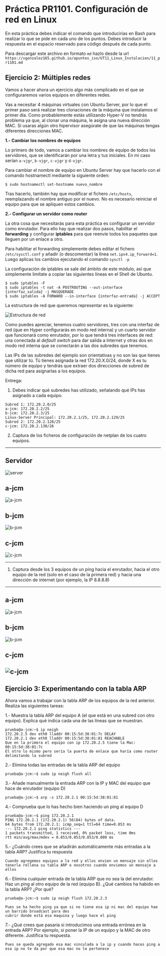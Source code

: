 # Práctica PR1101. Configuración de red en Linux

En esta práctica debes indicar el comando que introducirías en Bash para realizar lo que se pide en cada uno de los puntos. Debes introducir la respuesta en el espacio reservado para código después de cada punto.

Para descargar este archivo en formato `md` hazlo desde la url `https://vgonzalez165.github.io/apuntes_iso/UT11_Linux_Instalacion/11_pr1101.md`


<!-- ## Ejercicio 1. Configuración básica de red

Para ese ejercicio necesitas una máquina virtual con Ubuntu Server y 2 adaptadores de red, el primero en modo puente y el segundo en modo NAT.

Para el adaptador en modo puente utilizarás una IP de la red 172.30.0.0/16 mientras que el adaptador en modo NAT tendrá configurada una IP dinámica.

**Entrega**:
1. Resultado de ejecutar el comando `ip address show`

```

```

2. Captura de los ficheros de configuración de `netplan`

```

```

3. Captura de la salida del comando ping a 2 compañeros (que tienen su adaptador en modo puente en la misma red que tú), así como a una dirección de Internet (p.e. Google.es)

```

```

-->
## Ejercicio 2: Múltiples redes

Vamos a hacer ahora un ejercicio algo más complicado en el que se configuraremos varios equipos en diferentes redes.

Vas a necesitar 4 máquinas virtuales con Ubuntu Server, por lo que el primer paso será realizar tres clonaciones de la máquina que instalamos el primer día. Como probablemente estás utilizando Hyper-V no tendrás problema ya que, al clonar una máquina, le asigna una nueva dirección MAC. Si usaras algún otro hipervisor asegúrate de que las máquinas tengas diferentes direcciones MAC.

**1.- Cambiar los nombres de equipos**

Lo primero de todo, vamos a cambiar los nombres de equipo de todos los servidores, que se identificarán por una letra y tus iniciales. En mi caso serían `a-vjgr`, `b-vjgr`, `c-vjgr` y `d-vjgr`.

Para cambiar el nombre de equipo en Ubuntu Server hay que hacerlo con el comando hostnamectl mediante la siguiente orden:

```
$ sudo hostnamectl set-hostname nuevo_nombre
```

Tras hacerlo, también hay que modificar el fichero `/etc/hosts`, reemplazando el nombre antiguo por el nuevo. No es necesario reiniciar el equipo para que se apliquen estos cambios.

**2.- Configurar un servidor como router**

La otra cosa que necesitarás para esta práctica es configurar un servidor como enrutador. Para ello hay que realizar dos pasos, habilitar el **forwarding** y configurar **iptables** para que reenvíe todos los paquetes que lleguen por un enlace a otro.

Para habilitar el forwarding simplemente debes editar el fichero `/etc/sysctl.conf` y añadir (o descomentar) la línea `net.ipv4.ip_forward=1`. Luego aplicas los cambios ejecutando el comando `sysctl -p`

La configuración de iptables se sale del ámbito de este módulo, así que simplemente limítate a copiar las siguientes líneas en el Shell de Ubuntu.

```
$ sudo iptables -F
$ sudo iptables -t nat -A POSTROUTING --out-interface {interfaz_salida} -j MASQUERADE
$ sudo iptables -A FORWARD --in-interface {interfaz-entrada} -j ACCEPT
```

La estructura de red que queremos representar es la siguiente:

![Estructura de red](imgs/pr1101.png)
 
Como puedes apreciar, tenemos cuatro servidores, tres con una interfaz de red (que en Hyper  configurarás en modo red interna) y un cuarto servidor que funcionará como enrutador, por lo que tendrá tres interfaces de red: una conectada al *default switch*  para dar salida a Internet y otras dos en modo red interna que se conectarán a las dos subredes que tenemos.

Las IPs de las subredes del ejemplo son orientativas y no son las que tienes que utilizar tú. Tú tienes asignada la red 172.20.X.0/24, donde X es tu número de equipo y tendrás que extraer dos direcciones de subred de dicha red para asignarlas a los equipos.

Entrega: 

1. Debes indicar qué subredes has utilizado, señalando qué IPs has asignado a cada equipo.

```
Subred 1: 172.20.2.0/25
a-jcm: 172.20.2.2/25
b-jcm: 172.20.2.3/25
Linux-Server Principal: 172.20.2.1/25, 172.20.2.129/25
Subred 2: 172.20.2.128/25
c-jcm: 172.20.2.130/26
```

2. Captura de los ficheros de configuración de netplan de los cuatro equipos.
---
## Servidor
![server](imagen/imagen1.png)
## a-jcm
![a-jcm](imagen/imagen2.png)
## b-jcm
![b-jcm](imagen/imagen3.png)
## c-jcm
![c-jcm](imagen/imagen4.png)

---

1. Captura desde los 3 equipos de un ping hacia el enrutador, hacia el otro equipo de la red (solo en el caso de la primera red) y hacia una dirección de internet (por ejemplo, la IP 8.8.8.8)

---
## a-jcm
![a-jcm](imagen/resultado1.png)
## b-jcm
![b-jcm](imagen/resultado2.png)
## c-jcm
![c-jcm](imagen/resultado3.png)
---

## Ejercicio 3: Experimentando con la tabla ARP

Ahora vamos a trabajar con la tabla ARP de los equipos de la red anterior. Realiza las siguientes tareas:

1.- Muestra la tabla ARP del equipo A (el que está en una subred con otro equipo). Explica qué indica cada una de las líneas que se muestran.

```
prueba@a-jcm:~$ ip neigh
172.20.2.5 dev eth0 lladdr 00:15:5d:38:01:7c DELAY
172.20.2.1 dev eth0 lladdr 00:15:5d:38:01:81 REACHABLE
Que en la primera el equipo con ip 172.20.2.5 tiene la Mac: 00:15:5d:38:01:7c
El otro lo mismo pero sería la puerta de enlace que haría como router delimitando la subred
```

2.- Elimina todas las entradas de la tabla ARP del equipo

```
prueba@a-jcm:~$ sudo ip neigh flush all
```

3.- Añade manualmente la entrada ARP con la IP y MAC del equipo que hace de enrutador (equipo D)

```
prueba@a-jcm:~$ arp -s 172.20.2.1 00:15:5d:38:01:81
```

4.- Comprueba que lo has hecho bien haciendo un ping al equipo D

```
prueba@a-jcm:~$ ping 172.20.2.1
PING 172.20.2.1 (172.20.2.1) 56(84) bytes of data.
64 bytes from 172.20.2.1: icmp_seq=1 ttl=64 time=0.853 ms
--- 172.20.2.1 ping statistics ---
1 packets transmitted, 1 received, 0% packet loss, time 0ms
rtt min/avg/max/mdev = 0.853/0.853/0.853/0.000 ms
```

5.- ¿Cuándo crees que se añadirán automáticamente más entradas a la tabla ARP? Justifica tu respuesta

```
Cuando agregemos equipos a la red y ellos envien un mensaje sin ellos tenerla rellena su tabla ARP o nosotros cuando enviemos un mensaje a ellos
```

6.- Elimina cualquier entrada de la tabla ARP que no sea la del enrutador. Haz un ping al otro equipo de la red (equipo B). ¿Qué cambios ha habido en la tabla ARP? ¿Por qué?

```
prueba@a-jcm:~$ sudo ip neigh flush 172.20.2.3

Pues se ha hecho ping ya que si no tiene esa ip ni mac del equipo hae un barrido broadcast para des
cubrir donde está esa maquina y luego hace el ping
```

7.- ¿Qué crees que pasaría si introducimos una entrada errónea en la entrada ARP? Por ejemplo, si poner la IP de un equipo y la MAC de otro diferente. Justifica tu respuesta.

```
Pues se queda agregado esa mac vinculada a la ip y cuando haces ping a esa ip no te da por que esa mac no le pertenece
```



